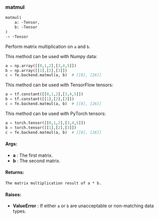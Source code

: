

### matmul
```python
matmul(
	a: ~Tensor,
	b: ~Tensor
)
-> ~Tensor
```
Perform matrix multiplication on `a` and `b`.

This method can be used with Numpy data:
```python
a = np.array([[0,1,2],[3,4,5]])
b = np.array([[1],[2],[3]])
c = fe.backend.matmul(a, b)  # [[8], [26]]
```

This method can be used with TensorFlow tensors:
```python
a = tf.constant([[0,1,2],[3,4,5]])
b = tf.constant([[1],[2],[3]])
c = fe.backend.matmul(a, b)  # [[8], [26]]
```

This method can be used with PyTorch tensors:
```python
a = torch.tensor([[0,1,2],[3,4,5]])
b = torch.tensor([[1],[2],[3]])
c = fe.backend.matmul(a, b)  # [[8], [26]]
```


#### Args:

* **a** :  The first matrix.
* **b** :  The second matrix.

#### Returns:
    The matrix multiplication result of a * b.

#### Raises:

* **ValueError** :  If either `a` or `b` are unacceptable or non-matching data types.